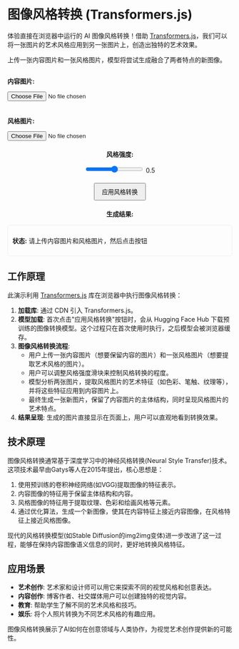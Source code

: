 # 图像风格转换 (Transformers.js)

体验直接在浏览器中运行的 AI 图像风格转换！借助 [Transformers.js](https://huggingface.co/docs/transformers.js/index)，我们可以将一张图片的艺术风格应用到另一张图片上，创造出独特的艺术效果。

上传一张内容图片和一张风格图片，模型将尝试生成融合了两者特点的新图像。

<div class="ai-interactive-area">
  <div style="display: flex; flex-wrap: wrap; gap: 20px; margin-bottom: 20px;">
    <div style="flex: 1; min-width: 300px;">
      <p><strong>内容图片:</strong></p>
      <input type="file" id="content-image-upload" accept="image/*">
      <img id="content-image-preview" src="#" alt="内容图片预览" style="max-width: 100%; max-height: 250px; margin-top: 10px; display: none; border: 1px solid #ccc;"/>
    </div>
    <div style="flex: 1; min-width: 300px;">
      <p><strong>风格图片:</strong></p>
      <input type="file" id="style-image-upload" accept="image/*">
      <img id="style-image-preview" src="#" alt="风格图片预览" style="max-width: 100%; max-height: 250px; margin-top: 10px; display: none; border: 1px solid #ccc;"/>
    </div>
  </div>
  <div style="text-align: center; margin-bottom: 20px;">
    <p><strong>风格强度:</strong></p>
    <input type="range" id="style-strength" min="0.1" max="0.9" step="0.1" value="0.5">
    <span id="style-strength-value">0.5</span>
  </div>
  <div style="text-align: center;">
    <button id="transfer-style-button" style="padding: 8px 16px;">应用风格转换</button>
  </div>
  <div style="margin-top: 20px; text-align: center;">
    <p><strong>生成结果:</strong></p>
    <img id="result-image" src="#" alt="风格转换结果" style="max-width: 100%; max-height: 400px; display: none; border: 1px solid #ccc;"/>
  </div>
  <div id="status-container" style="margin-top: 15px; padding: 10px; border: 1px solid #eee; border-radius: 5px;">
    <p><strong>状态:</strong> <span id="status-message">请上传内容图片和风格图片，然后点击按钮</span></p>
  </div>
</div>

<script type="module">
  // 使用 ES 模块导入 Transformers.js
  import { pipeline, env, RawImage } from 'https://cdn.jsdelivr.net/npm/@xenova/transformers@2.17.1';

  // 配置 Transformers.js
  env.allowLocalModels = false; 
  env.useBrowserCache = true;   

  const contentImageUpload = document.getElementById('content-image-upload');
  const contentImagePreview = document.getElementById('content-image-preview');
  const styleImageUpload = document.getElementById('style-image-upload');
  const styleImagePreview = document.getElementById('style-image-preview');
  const styleStrengthSlider = document.getElementById('style-strength');
  const styleStrengthValue = document.getElementById('style-strength-value');
  const transferButton = document.getElementById('transfer-style-button');
  const resultImage = document.getElementById('result-image');
  const statusMessage = document.getElementById('status-message');

  let styleTransfer = null;
  let contentImageUrl = null;
  let styleImageUrl = null;

  // 处理内容图片上传
  contentImageUpload.addEventListener('change', function(event) {
    if (event.target.files && event.target.files[0]) {
      const reader = new FileReader();
      reader.onload = function(e) {
        contentImagePreview.src = e.target.result;
        contentImagePreview.style.display = 'block';
        contentImageUrl = e.target.result; 
        updateButtonStatus();
      }
      reader.readAsDataURL(event.target.files[0]);
    }
  });

  // 处理风格图片上传
  styleImageUpload.addEventListener('change', function(event) {
    if (event.target.files && event.target.files[0]) {
      const reader = new FileReader();
      reader.onload = function(e) {
        styleImagePreview.src = e.target.result;
        styleImagePreview.style.display = 'block';
        styleImageUrl = e.target.result; 
        updateButtonStatus();
      }
      reader.readAsDataURL(event.target.files[0]);
    }
  });

  // 更新风格强度显示值
  styleStrengthSlider.addEventListener('input', function() {
    styleStrengthValue.textContent = this.value;
  });

  // 检查并更新按钮状态
  function updateButtonStatus() {
    if (contentImageUrl && styleImageUrl) {
      statusMessage.textContent = "图片已加载，准备转换";
      transferButton.disabled = false;
    } else {
      let missing = [];
      if (!contentImageUrl) missing.push("内容图片");
      if (!styleImageUrl) missing.push("风格图片");
      statusMessage.textContent = `请上传${missing.join("和")}`;
      transferButton.disabled = true;
    }
  }

  // 风格转换按钮点击事件
  transferButton.addEventListener('click', async () => {
    if (!contentImageUrl || !styleImageUrl) {
      statusMessage.textContent = "请确保已上传内容图片和风格图片";
      return;
    }

    transferButton.disabled = true;
    resultImage.style.display = 'none';
    statusMessage.textContent = "处理中...";

    try {
      if (!styleTransfer) {
        statusMessage.textContent = "首次加载风格转换模型 (可能需要一些时间)...";
        // 使用风格转换模型
        styleTransfer = await pipeline('image-to-image', 'Xenova/stable-diffusion-img2img-v2', {
          progress_callback: (progress) => {
            statusMessage.textContent = `模型加载中: ${progress.file} (${Math.round(progress.progress)}%)`;
          }
        });
        statusMessage.textContent = "模型加载完毕!";
      }
      
      const styleStrength = parseFloat(styleStrengthSlider.value);
      
      // 进行风格转换
      const output = await styleTransfer({
        images: contentImageUrl,
        prompt: "Transfer the artistic style",
        negative_prompt: "ugly, blurry, bad anatomy",
        reference_images: [styleImageUrl],
        style_fidelity: styleStrength,
        num_inference_steps: 30
      });
      
      if (output && output.length > 0) {
        // 直接使用生成的图像数据
        resultImage.src = URL.createObjectURL(
          new Blob([output[0].data], { type: 'image/png' })
        );
        resultImage.style.display = 'block';
        statusMessage.textContent = "风格转换完成!";
      } else {
        statusMessage.textContent = "风格转换失败或无结果";
      }

    } catch (error) {
      console.error('风格转换出错:', error);
      statusMessage.textContent = '错误: ' + error.message;
    } finally {
      transferButton.disabled = false;
    }
  });

  // 初始化按钮状态
  updateButtonStatus();
</script>

## 工作原理

此演示利用 [Transformers.js](https://huggingface.co/docs/transformers.js/index) 库在浏览器中执行图像风格转换：

1. **加载库**: 通过 CDN 引入 Transformers.js。
2. **模型加载**: 首次点击"应用风格转换"按钮时，会从 Hugging Face Hub 下载预训练的图像转换模型。这个过程只在首次使用时执行，之后模型会被浏览器缓存。
3. **图像风格转换流程**:
   * 用户上传一张内容图片（想要保留内容的图片）和一张风格图片（想要提取艺术风格的图片）。
   * 用户可以调整风格强度滑块来控制风格转换的程度。
   * 模型分析两张图片，提取风格图片的艺术特征（如色彩、笔触、纹理等），并将这些特征应用到内容图片上。
   * 最终生成一张新图片，保留了内容图片的主体结构，同时呈现风格图片的艺术特点。
4. **结果呈现**: 生成的图片直接显示在页面上，用户可以直观地看到转换效果。

## 技术原理

图像风格转换通常基于深度学习中的神经风格转换(Neural Style Transfer)技术。这项技术最早由Gatys等人在2015年提出，核心思想是：

1. 使用预训练的卷积神经网络(如VGG)提取图像的特征表示。
2. 内容图像的特征用于保留主体结构和内容。
3. 风格图像的特征用于提取纹理、色彩和绘画风格等元素。
4. 通过优化算法，生成一个新图像，使其在内容特征上接近内容图像，在风格特征上接近风格图像。

现代的风格转换模型(如Stable Diffusion的img2img变体)进一步改进了这一过程，能够在保持内容图像语义信息的同时，更好地转换风格特征。

## 应用场景

* **艺术创作**: 艺术家和设计师可以用它来探索不同的视觉风格和创意表达。
* **内容创作**: 博客作者、社交媒体用户可以创建独特的视觉内容。
* **教育**: 帮助学生了解不同的艺术风格和技巧。
* **娱乐**: 将个人照片转换为不同艺术风格的有趣应用。

图像风格转换展示了AI如何在创意领域与人类协作，为视觉艺术创作提供新的可能性。
